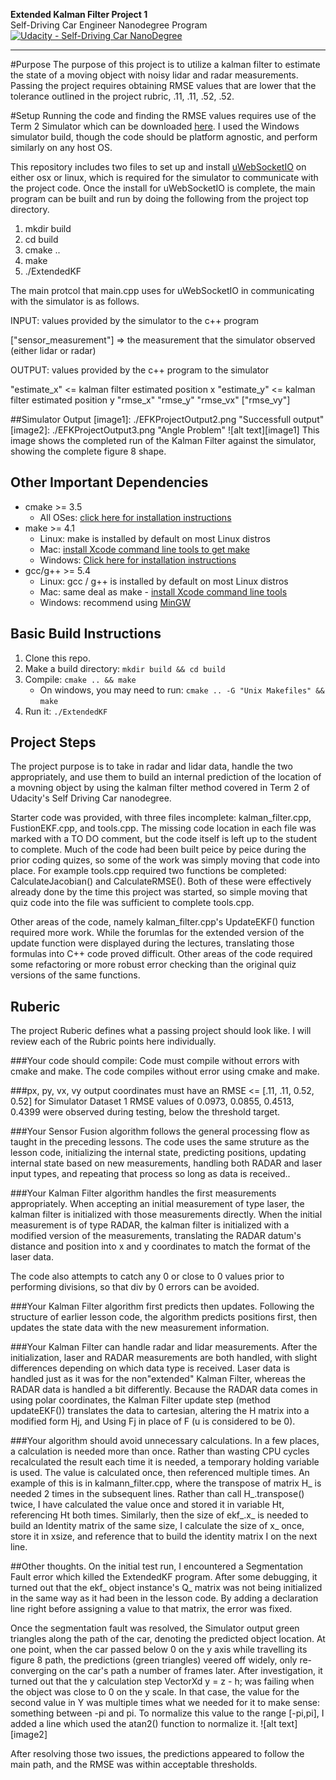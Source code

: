 **Extended Kalman Filter Project 1**  
Self-Driving Car Engineer Nanodegree Program
[![Udacity - Self-Driving Car NanoDegree](https://s3.amazonaws.com/udacity-sdc/github/shield-carnd.svg)](http://www.udacity.com/drive)

---
#Purpose
The purpose of this project is to utilize a kalman filter to estimate the state of a moving object with noisy lidar and radar measurements. Passing the project requires obtaining RMSE values that are lower that the tolerance outlined in the project rubric, .11, .11, .52, .52. 

#Setup
Running the code and finding the RMSE values requires use of the Term 2 Simulator which can be downloaded [here](https://github.com/udacity/self-driving-car-sim/releases).  I used the Windows simulator build, though the code should be platform agnostic, and perform similarly on any host OS.

This repository includes two files to set up and install [uWebSocketIO](https://github.com/uWebSockets/uWebSockets) on either osx or linux, which is required for the simulator to communicate with the project code.  Once the install for uWebSocketIO is complete, the main program can be built and run by doing the following from the project top directory.

1. mkdir build
2. cd build
3. cmake ..
4. make
5. ./ExtendedKF

The main protcol that main.cpp uses for uWebSocketIO in communicating with the simulator is as follows.

INPUT: values provided by the simulator to the c++ program

["sensor_measurement"] => the measurement that the simulator observed (either lidar or radar)

OUTPUT: values provided by the c++ program to the simulator

"estimate_x" <= kalman filter estimated position x
"estimate_y" <= kalman filter estimated position y
"rmse_x"
"rmse_y"
"rmse_vx"
["rmse_vy"]

##Simulator Output
[image1]: ./EFKProjectOutput2.png "Successfull output"
[image2]: ./EFKProjectOutput3.png "Angle Problem"
![alt text][image1]
This image shows the completed run of the Kalman Filter against the simulator, showing the complete figure 8 shape.

## Other Important Dependencies

* cmake >= 3.5
  * All OSes: [click here for installation instructions](https://cmake.org/install/)
* make >= 4.1
  * Linux: make is installed by default on most Linux distros
  * Mac: [install Xcode command line tools to get make](https://developer.apple.com/xcode/features/)
  * Windows: [Click here for installation instructions](http://gnuwin32.sourceforge.net/packages/make.htm)
* gcc/g++ >= 5.4
  * Linux: gcc / g++ is installed by default on most Linux distros
  * Mac: same deal as make - [install Xcode command line tools](https://developer.apple.com/xcode/features/)
  * Windows: recommend using [MinGW](http://www.mingw.org/)

## Basic Build Instructions

1. Clone this repo.
2. Make a build directory: `mkdir build && cd build`
3. Compile: `cmake .. && make` 
   * On windows, you may need to run: `cmake .. -G "Unix Makefiles" && make`
4. Run it: `./ExtendedKF `

## Project Steps

The project purpose is to take in radar and lidar data, handle the two appropriately, and use them to build an internal prediction of the location of a movning object by using the kalman filter method covered in Term 2 of Udacity's Self Driving Car nanodegree.

Starter code was provided, with three files incomplete: kalman_filter.cpp, FustionEKF.cpp, and tools.cpp.  The missing code location in each file was marked with a TO DO comment, but the code itself is left up to the student to complete.  Much of the code had been built peice by peice during the prior coding quizes, so some of the work was simply moving that code into place.  For example tools.cpp required two functions be completed: CalculateJacobian() and CalculateRMSE().  Both of these were effectively already done by the time this project was started, so simple moving that quiz code into the file was sufficient to complete tools.cpp.

Other areas of the code, namely kalman_filter.cpp's UpdateEKF() function required more work.  While the forumlas for the extended version of the update function were displayed during the lectures, translating those formulas into C++ code proved difficult.  Other areas of the code required some refactoring or more robust error checking than the original quiz versions of the same functions.

## Ruberic

The project Ruberic defines what a passing project should look like.  I will review each of the Rubric points here individually.

###Your code should compile: Code must compile without errors with cmake and make.
The code compiles without error using cmake and make.

###px, py, vx, vy output coordinates must have an RMSE <= [.11, .11, 0.52, 0.52] for Simulator Dataset 1
RMSE values of 0.0973, 0.0855, 0.4513, 0.4399 were observed during testing, below the threshold target.

###Your Sensor Fusion algorithm follows the general processing flow as taught in the preceding lessons.
The code uses the same struture as the lesson code, initializing the internal state, predicting positions, updating internal state based on new measurements, handling both RADAR and laser input types, and repeating that process so long as data is received..

###Your Kalman Filter algorithm handles the first measurements appropriately.
When accepting an initial measurement of type laser, the kalman filter is initialized with those measurements directly.  When the initial measurement is of type RADAR, the kalman filter is initialized with a modified version of the measurements, translating the RADAR datum's distance and position into x and y coordinates to match the format of the laser data.

The code also attempts to catch any 0 or close to 0 values prior to performing divisions, so that div by 0 errors can be avoided.

###Your Kalman Filter algorithm first predicts then updates.
Following the structure of earlier lesson code, the algorithm predicts positions first, then updates the state data with the new measurement information.

###Your Kalman Filter can handle radar and lidar measurements.
After the initialization, laser and RADAR measurements are both handled, with slight differences depending on which data type is received.  Laser data is handled just as it was for the non"extended" Kalman Filter, whereas the RADAR data is handled a bit differently.  Because the RADAR data comes in using polar coordinates, the Kalman Filter update step (method updateEKF()) translates the data to cartesian, altering the H matrix into a modified form Hj, and Using Fj in place of F (u is considered to be 0).  

###Your algorithm should avoid unnecessary calculations.
In a few places, a calculation is needed more than once.  Rather than wasting CPU cycles recalculated the result each time it is needed, a temporary holding variable is used.  The value is calculated once, then referenced multiple times.  An example of this is in kalmann_filter.cpp, where the transpose of matrix H_ is needed 2 times in the subsequent lines.  Rather than call H_.transpose() twice, I have calculated the value once and stored it in variable Ht, referencing Ht both times.  Similarly, then the size of ekf_.x_ is needed to build an Identity matrix of the same size, I calculate the size of x_ once, store it in xsize, and reference that to build the identity matrix I on the next line.

##Other thoughts.
On the initial test run, I encountered a Segmentation Fault error which killed the ExtendedKF program.  After some debugging, it turned out that the ekf_ object instance's Q_ matrix was not being initialized in the same way as it had been in the lesson code.  By adding a declaration line right before assigning a value to that matrix, the error was fixed.

Once the segmentation fault was resolved, the Simulator output green triangles along the path of the car, denoting the predicted object location.  At one point, when the car passed below 0 on the y axis while travelling its figure 8 path, the predictions (green triangles) veered off widely, only re-converging on the car's path a number of frames later.  After investigation, it turned out that the y calculation step VectorXd y = z - h; was failing when the object was close to 0 on the y scale.  In that case, the value for the second value in Y was multiple times what we needed for it to make sense: something between -pi and pi.  To normalize this value to the range [-pi,pi], I added a line which used the atan2() function to normalize it.
![alt text][image2]

After resolving those two issues, the predictions appeared to follow the main path, and the RMSE was within acceptable thresholds.
